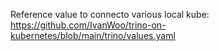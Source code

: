 



Reference value to connecto various local kube:
https://github.com/IvanWoo/trino-on-kubernetes/blob/main/trino/values.yaml